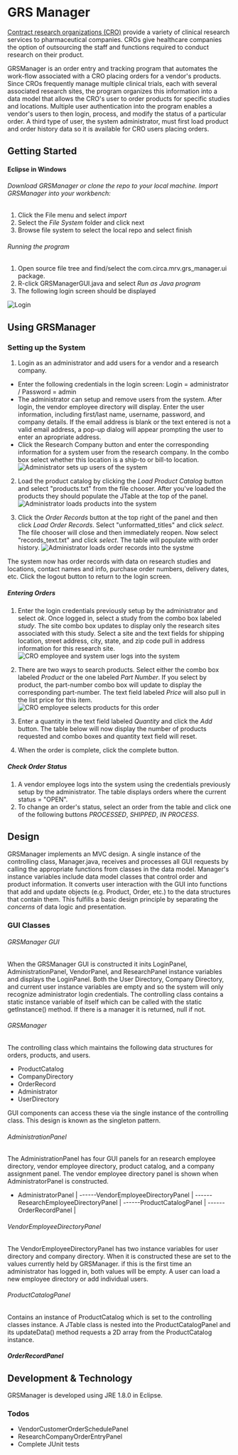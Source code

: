 # GRS Manager
[Contract research organizations (CRO)](https://en.wikipedia.org/wiki/Contract_research_organization) provide a variety of clinical research services to pharmaceutical companies. CROs give healthcare companies the option of outsourcing the staff and functions required to conduct research on their product. 

GRSManager is an order entry and tracking program that automates the work-flow associated with a CRO placing orders for a vendor's products. Since CROs frequently manage multiple clinical trials, each with several associated research sites, the program organizes this information into a data model that allows the CRO's user to order products for specific studies and locations. Multiple user authentication into the program enables a vendor's users to then login, process, and modify the status of a particular order. A third type of user, the system administrator, must first load product and order history data so it is available for CRO users placing orders. 

## Getting Started

#### Eclipse in Windows

###### Download GRSManager or clone the repo to your local machine. Import GRSManager into your workbench:
1. Click the File menu and select *import*
2. Select the *File System* folder and click next 
3. Browse file system to select the local repo and select finish

###### Running the program
1. Open source file tree and find/select the com.circa.mrv.grs_manager.ui package.
2. R-click GRSManagerGUI.java and select *Run as Java program*
3. The following login screen should be displayed

![Login](project_docs/login.png)


## Using GRSManager

### Setting up the System
1. Login as an administrator and add users for a vendor and a research company.
 - Enter the following credentials in the login screen: Login = administrator / Password = admin
 - The administrator can setup and remove users from the system. After login, the vendor employee directory will display. Enter the user information, including first/last name, username, password, and company details. If the email address is blank or the text entered is not a valid email address, a pop-up dialog will appear prompting the user to enter an apropriate address.
 - Click the Research Company button and enter the corresponding information for a system user from the research company. In the combo box select whether this location is a ship-to or bill-to location. 
![Administrator sets up users of the system](project_docs/rsch-employee-directory.png)

2. Load the product catalog by clicking the *Load Product Catalog* button and select "products.txt" from the file chooser. After you've loaded the products they should populate the JTable at the top of the panel.
![Administrator loads products into the system](project_docs/product-catalog.png)

3. Click the *Order Records* button at the top right of the panel and then click *Load Order Records*. Select "unformatted_titles" and click *select*. The file chooser will close and then immediately reopen. Now select "records_text.txt" and click *select*. The table will populate with order history. 
![Administrator loads order records into the systme](project_docs/order-records.png)

The system now has order records with data on research studies and locations, contact names and info, purchase order numbers, delivery dates, etc. Click the logout button to return to the login screen.

##### Entering Orders
1. Enter the login credentials previously setup by the administrator and select *ok*. Once logged in, select a study from the combo box labeled *study*. The site combo box updates to display only the research sites associated with this study. Select a site and the text fields for shipping location, street address, city, state, and zip code pull in address information for this research site.
![CRO employee and system user logs into the system](project_docs/rsch-employee-order-entry.png)

2. There are two ways to search products. Select either the combo box labeled *Product* or the one labeled *Part Number*. If you select by product, the part-number combo box will update to display the corresponding part-number. The text field labeled *Price* will also pull in the list price for this item.
![CRO employee selects products for this order](project_docs/rsch-employee-order-entry2.png) 

3. Enter a quantity in the text field labeled *Quantity* and click the *Add* button. The table below will now display the number of products requested and combo boxes and quantity text field will reset.

4. When the order is complete, click the complete button. 

##### Check Order Status
1. A vendor employee logs into the system using the credentials previously setup by the administrator. The table displays orders where the current status =  "OPEN".
2. To change an order's status, select an order from the table and click one of the following buttons *PROCESSED*, *SHIPPED*, *IN PROCESS*.


## Design

GRSManager implements an MVC design. A single instance of the controlling class, Manager.java, receives and processes all GUI requests by calling the appropriate functions from classes in the data model.  Manager's instance variables include data model classes that control order and product information. It converts user interaction with the GUI into functions that add and update objects (e.g. Product, Order, etc.) to the data structures that contain them. This fulfills a basic design principle by separating the *concerns* of data logic and presentation. 

### GUI Classes

###### GRSManager GUI
When the GRSManager GUI is constructed it inits LoginPanel, AdministrationPanel, VendorPanel, and ResearchPanel instance variables and displays the LoginPanel. Both the User Directory, Company Directory, and current user instance variables are empty and so the system will only recognize administrator login credentials. The controlling class contains a static instance variable of itself which can be called with the static getInstance() method. If there is a manager it is returned, null if not.

###### GRSManager
The controlling class which maintains the following data structures for orders, products, and users.

 - ProductCatalog
 - CompanyDirectory
 - OrderRecord
 - Administrator
 - UserDirectory  

GUI components can access these via the single instance of the controlling class. This design is known as the singleton pattern.

###### AdministrationPanel
The AdministrationPanel has four GUI panels for an research employee directory, vendor employee directory, product catalog, and a company assignment panel. The vendor employee directory panel is shown when AdministratorPanel is constructed.

 - AdministratorPanel
 |
 ------VendorEmployeeDirectoryPanel
 |
 ------ResearchEmployeeDirectoryPanel
 |
 ------ProductCatalogPanel
 |
 ------OrderRecordPanel
 |

###### VendorEmployeeDirectoryPanel
The VendorEmployeeDirectoryPanel has two instance variables for user directory and company directory. When it is constructed these are set to the values currently held by GRSManager. if this is the first time an administrator has logged in, both values will be empty. A user can load a new employee directory or add individual users.

###### ProductCatalogPanel
Contains an instance of ProductCatalog which is set to the controlling classes instance. A JTable class is nested into the ProductCatalogPanel and its updateData() method requests a 2D array from the ProductCatalog instance.

##### OrderRecordPanel


## Development & Technology
GRSManager is developed using JRE 1.8.0 in Eclipse.

### Todos

 - VendorCustomerOrderSchedulePanel
 - ResearchCompanyOrderEntryPanel
 - Complete JUnit tests